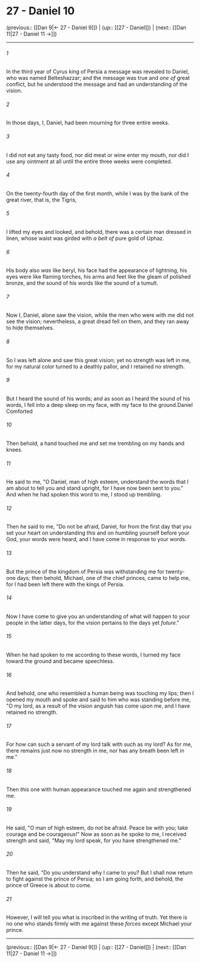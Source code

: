 # 27 - Daniel 10

(previous:: [[Dan 9|← 27 - Daniel 9]]) | (up:: [[27 - Daniel]]) | (next:: [[Dan 11|27 - Daniel 11 →]])

***


###### 1 
In the third year of Cyrus king of Persia a message was revealed to Daniel, who was named Belteshazzar; and the message was true and _one of_ great conflict, but he understood the message and had an understanding of the vision. 

###### 2 
In those days, I, Daniel, had been mourning for three entire weeks. 

###### 3 
I did not eat any tasty food, nor did meat or wine enter my mouth, nor did I use any ointment at all until the entire three weeks were completed. 

###### 4 
On the twenty-fourth day of the first month, while I was by the bank of the great river, that is, the Tigris, 

###### 5 
I lifted my eyes and looked, and behold, there was a certain man dressed in linen, whose waist was girded with _a belt of_ pure gold of Uphaz. 

###### 6 
His body also _was_ like beryl, his face had the appearance of lightning, his eyes were like flaming torches, his arms and feet like the gleam of polished bronze, and the sound of his words like the sound of a tumult. 

###### 7 
Now I, Daniel, alone saw the vision, while the men who were with me did not see the vision; nevertheless, a great dread fell on them, and they ran away to hide themselves. 

###### 8 
So I was left alone and saw this great vision; yet no strength was left in me, for my natural color turned to a deathly pallor, and I retained no strength. 

###### 9 
But I heard the sound of his words; and as soon as I heard the sound of his words, I fell into a deep sleep on my face, with my face to the ground.Daniel Comforted 

###### 10 
Then behold, a hand touched me and set me trembling on my hands and knees. 

###### 11 
He said to me, "O Daniel, man of high esteem, understand the words that I am about to tell you and stand upright, for I have now been sent to you." And when he had spoken this word to me, I stood up trembling. 

###### 12 
Then he said to me, "Do not be afraid, Daniel, for from the first day that you set your heart on understanding _this_ and on humbling yourself before your God, your words were heard, and I have come in response to your words. 

###### 13 
But the prince of the kingdom of Persia was withstanding me for twenty-one days; then behold, Michael, one of the chief princes, came to help me, for I had been left there with the kings of Persia. 

###### 14 
Now I have come to give you an understanding of what will happen to your people in the latter days, for the vision pertains to the days yet _future_." 

###### 15 
When he had spoken to me according to these words, I turned my face toward the ground and became speechless. 

###### 16 
And behold, one who resembled a human being was touching my lips; then I opened my mouth and spoke and said to him who was standing before me, "O my lord, as a result of the vision anguish has come upon me, and I have retained no strength. 

###### 17 
For how can such a servant of my lord talk with such as my lord? As for me, there remains just now no strength in me, nor has any breath been left in me." 

###### 18 
Then _this_ one with human appearance touched me again and strengthened me. 

###### 19 
He said, "O man of high esteem, do not be afraid. Peace be with you; take courage and be courageous!" Now as soon as he spoke to me, I received strength and said, "May my lord speak, for you have strengthened me." 

###### 20 
Then he said, "Do you understand why I came to you? But I shall now return to fight against the prince of Persia; so I am going forth, and behold, the prince of Greece is about to come. 

###### 21 
However, I will tell you what is inscribed in the writing of truth. Yet there is no one who stands firmly with me against these _forces_ except Michael your prince.

***

(previous:: [[Dan 9|← 27 - Daniel 9]]) | (up:: [[27 - Daniel]]) | (next:: [[Dan 11|27 - Daniel 11 →]])
